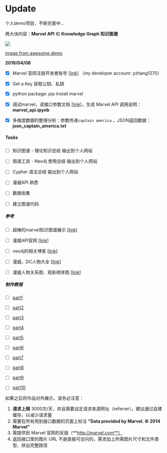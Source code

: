 # Update
个人demo项目，不断完善中...

两大块内容：**Marvel API**  和  **Knowledge Graph 知识图谱** 

![](https://github.com/YZHANG1270/Marvel_KnowledgeGraph/blob/master/img/hero.png?raw=true)

[image from awesome demo](https://graphics.straitstimes.com/STI/STIMEDIA/Interactives/2018/04/marvel-cinematic-universe-whos-who-interactive/index.html)



**2019/04/08** 

- [x] Marvel 官网注册开发者账号 [[link](https://developer.marvel.com/)] （my developer account: yzhang1270）
- [x] Get a Key 获取公钥、私钥
- [x] python package: pip install marvel
- [x] 调试marvel，读接口参数文档 [[link](https://developer.marvel.com/docs)]，生成 Marvel API 调用说明：**marvel_api.ipynb** 
- [x] 多维度数据的整理分析：参数传递```captain america``` ，JSON返回数据：**json_captain_america.txt** 



##### Tasks

- [ ] 知识图谱 - 理论知识总结	输出到个人网站
- [ ] 图谱工具 - Neo4j 使用总结	输出到个人网站
- [ ] Cypher 语法总结	输出到个人网站
- [ ] 漫威API 熟悉
- [ ] 数据收集
- [ ] 建立图谱代码



##### 参考

- [ ] 超棒的marvel知识图谱展示 [[link](https://graphics.straitstimes.com/STI/STIMEDIA/Interactives/2018/04/marvel-cinematic-universe-whos-who-interactive/index.html)]
- [ ] 漫威API官网 [[link](https://developer.marvel.com/)]
- [ ] neo4j的相关博客 [[link](https://tbgraph.wordpress.com/)]
- [ ] 漫威，DC人物大全 [[link](https://www.douban.com/note/436744247/)] 
- [ ] 漫威人物关系图、观影顺序图 [[link](http://www.360doc.com/content/16/0528/19/29576369_563071456.shtml)]



##### 制作教程

- [ ] [part1](https://medium.com/neo4j/create-a-data-marvel-develop-a-full-stack-application-with-spring-and-neo4j-part-1-350f0f7e6609) 
- [ ] [part2](https://medium.com/neo4j/create-a-data-marvel-develop-a-full-stack-application-with-spring-and-neo4j-part-2-12186b929cb2?sk=dc964e4bf6496141730dde704bcabb47) 
- [ ] [part3](https://medium.com/neo4j/create-a-data-marvel-develop-a-full-stack-application-with-spring-and-neo4j-part-3-3ac3380e0edb) 
- [ ] [part4](https://medium.com/neo4j/create-a-data-marvel-part-4-how-to-design-the-application-874ba6ea08a5) 
- [ ] [part5](https://medium.com/neo4j/create-a-data-marvel-part-5-writing-the-domain-classes-27a39ab0666a) 
- [ ] [part6](https://medium.com/neo4j/create-a-data-marvel-part-6-developing-more-entities-be5aeab1817a) 
- [ ] [part7](https://medium.com/neo4j/create-a-data-marvel-part-7-connecting-the-graph-bc7ed9e2b843) 
- [ ] [part8](https://medium.com/neo4j/create-a-data-marvel-part-8-controlling-and-servicing-our-comic-endpoints-4dd08b81e0e) 
- [ ] [part9](https://medium.com/neo4j/create-a-data-marvel-part-9-building-the-webpage-for-comics-1ceb26f8a5be) 
- [ ] [part10](https://medium.com/neo4j/creating-a-data-marvel-part-10-lessons-and-resources-8ffb5bf0ad1) 



如果之后将作品对外展示，请务必注意：

1. **请求上限** 3000次/天，并且需要设定请求来源网址（referrer）。建议通过自建缓存，以减少请求量
2. 需要在所有用到接口数据的页面上标注 **"Data provided by Marvel. © 2014 Marvel"**
3. 需提供到 Marvel 官网的反链（**http://marvel.com**）
4. 返回接口里的图片 URL 不是直接可访问的，需添加上所需图片尺寸和文件类型，拼出完整路径